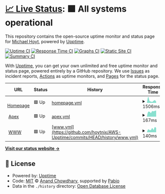 # [📈 Live Status](https://up.improvementwizard.com): <!--live status--> **🟩 All systems operational**

This repository contains the open-source uptime monitor and status page for [Michael Hoyt](https://fatfirecake.com), powered by [Upptime](https://github.com/upptime/upptime).

[![Uptime CI](https://github.com/hoytnix/AWS-Upptime/workflows/Uptime%20CI/badge.svg)](https://github.com/hoytnix/AWS-Upptime/actions?query=workflow%3A%22Uptime+CI%22)
[![Response Time CI](https://github.com/hoytnix/AWS-Upptime/workflows/Response%20Time%20CI/badge.svg)](https://github.com/hoytnix/AWS-Upptime/actions?query=workflow%3A%22Response+Time+CI%22)
[![Graphs CI](https://github.com/hoytnix/AWS-Upptime/workflows/Graphs%20CI/badge.svg)](https://github.com/hoytnix/AWS-Upptime/actions?query=workflow%3A%22Graphs+CI%22)
[![Static Site CI](https://github.com/hoytnix/AWS-Upptime/workflows/Static%20Site%20CI/badge.svg)](https://github.com/hoytnix/AWS-Upptime/actions?query=workflow%3A%22Static+Site+CI%22)
[![Summary CI](https://github.com/hoytnix/AWS-Upptime/workflows/Summary%20CI/badge.svg)](https://github.com/hoytnix/AWS-Upptime/actions?query=workflow%3A%22Summary+CI%22)

With [Upptime](https://upptime.js.org), you can get your own unlimited and free uptime monitor and status page, powered entirely by a GitHub repository. We use [Issues](https://github.com/hoytnix/AWS-Upptime/issues) as incident reports, [Actions](https://github.com/hoytnix/AWS-Upptime/actions) as uptime monitors, and [Pages](https://up.improvementwizard.com) for the status page.

<!--start: status pages-->
<!-- This summary is generated by Upptime (https://github.com/upptime/upptime) -->
<!-- Do not edit this manually, your changes will be overwritten -->
<!-- prettier-ignore -->
| URL | Status | History | Response Time | Uptime |
| --- | ------ | ------- | ------------- | ------ |
| <img alt="" src="https://icons.duckduckgo.com/ip3/www.allweathersealinc.com.ico" height="13"> [Homepage](https://www.allweathersealinc.com) | 🟩 Up | [homepage.yml](https://github.com/hoytnix/AWS-Upptime/commits/HEAD/history/homepage.yml) | <details><summary><img alt="Response time graph" src="./graphs/homepage/response-time-week.png" height="20"> 1506ms</summary><br><a href="https://up.improvementwizard.com/history/homepage"><img alt="Response time 1853" src="https://img.shields.io/endpoint?url=https%3A%2F%2Fraw.githubusercontent.com%2Fhoytnix%2FAWS-Upptime%2FHEAD%2Fapi%2Fhomepage%2Fresponse-time.json"></a><br><a href="https://up.improvementwizard.com/history/homepage"><img alt="24-hour response time 873" src="https://img.shields.io/endpoint?url=https%3A%2F%2Fraw.githubusercontent.com%2Fhoytnix%2FAWS-Upptime%2FHEAD%2Fapi%2Fhomepage%2Fresponse-time-day.json"></a><br><a href="https://up.improvementwizard.com/history/homepage"><img alt="7-day response time 1506" src="https://img.shields.io/endpoint?url=https%3A%2F%2Fraw.githubusercontent.com%2Fhoytnix%2FAWS-Upptime%2FHEAD%2Fapi%2Fhomepage%2Fresponse-time-week.json"></a><br><a href="https://up.improvementwizard.com/history/homepage"><img alt="30-day response time 1853" src="https://img.shields.io/endpoint?url=https%3A%2F%2Fraw.githubusercontent.com%2Fhoytnix%2FAWS-Upptime%2FHEAD%2Fapi%2Fhomepage%2Fresponse-time-month.json"></a><br><a href="https://up.improvementwizard.com/history/homepage"><img alt="1-year response time 1853" src="https://img.shields.io/endpoint?url=https%3A%2F%2Fraw.githubusercontent.com%2Fhoytnix%2FAWS-Upptime%2FHEAD%2Fapi%2Fhomepage%2Fresponse-time-year.json"></a></details> | <details><summary><a href="https://up.improvementwizard.com/history/homepage">100.00%</a></summary><a href="https://up.improvementwizard.com/history/homepage"><img alt="All-time uptime 100.00%" src="https://img.shields.io/endpoint?url=https%3A%2F%2Fraw.githubusercontent.com%2Fhoytnix%2FAWS-Upptime%2FHEAD%2Fapi%2Fhomepage%2Fuptime.json"></a><br><a href="https://up.improvementwizard.com/history/homepage"><img alt="24-hour uptime 100.00%" src="https://img.shields.io/endpoint?url=https%3A%2F%2Fraw.githubusercontent.com%2Fhoytnix%2FAWS-Upptime%2FHEAD%2Fapi%2Fhomepage%2Fuptime-day.json"></a><br><a href="https://up.improvementwizard.com/history/homepage"><img alt="7-day uptime 100.00%" src="https://img.shields.io/endpoint?url=https%3A%2F%2Fraw.githubusercontent.com%2Fhoytnix%2FAWS-Upptime%2FHEAD%2Fapi%2Fhomepage%2Fuptime-week.json"></a><br><a href="https://up.improvementwizard.com/history/homepage"><img alt="30-day uptime 100.00%" src="https://img.shields.io/endpoint?url=https%3A%2F%2Fraw.githubusercontent.com%2Fhoytnix%2FAWS-Upptime%2FHEAD%2Fapi%2Fhomepage%2Fuptime-month.json"></a><br><a href="https://up.improvementwizard.com/history/homepage"><img alt="1-year uptime 100.00%" src="https://img.shields.io/endpoint?url=https%3A%2F%2Fraw.githubusercontent.com%2Fhoytnix%2FAWS-Upptime%2FHEAD%2Fapi%2Fhomepage%2Fuptime-year.json"></a></details>
| <img alt="" src="https://icons.duckduckgo.com/ip3/improvementwizard.com.ico" height="13"> [Apex](https://improvementwizard.com) | 🟩 Up | [apex.yml](https://github.com/hoytnix/AWS-Upptime/commits/HEAD/history/apex.yml) | <details><summary><img alt="Response time graph" src="./graphs/apex/response-time-week.png" height="20"> 167ms</summary><br><a href="https://up.improvementwizard.com/history/apex"><img alt="Response time 313" src="https://img.shields.io/endpoint?url=https%3A%2F%2Fraw.githubusercontent.com%2Fhoytnix%2FAWS-Upptime%2FHEAD%2Fapi%2Fapex%2Fresponse-time.json"></a><br><a href="https://up.improvementwizard.com/history/apex"><img alt="24-hour response time 161" src="https://img.shields.io/endpoint?url=https%3A%2F%2Fraw.githubusercontent.com%2Fhoytnix%2FAWS-Upptime%2FHEAD%2Fapi%2Fapex%2Fresponse-time-day.json"></a><br><a href="https://up.improvementwizard.com/history/apex"><img alt="7-day response time 167" src="https://img.shields.io/endpoint?url=https%3A%2F%2Fraw.githubusercontent.com%2Fhoytnix%2FAWS-Upptime%2FHEAD%2Fapi%2Fapex%2Fresponse-time-week.json"></a><br><a href="https://up.improvementwizard.com/history/apex"><img alt="30-day response time 313" src="https://img.shields.io/endpoint?url=https%3A%2F%2Fraw.githubusercontent.com%2Fhoytnix%2FAWS-Upptime%2FHEAD%2Fapi%2Fapex%2Fresponse-time-month.json"></a><br><a href="https://up.improvementwizard.com/history/apex"><img alt="1-year response time 313" src="https://img.shields.io/endpoint?url=https%3A%2F%2Fraw.githubusercontent.com%2Fhoytnix%2FAWS-Upptime%2FHEAD%2Fapi%2Fapex%2Fresponse-time-year.json"></a></details> | <details><summary><a href="https://up.improvementwizard.com/history/apex">100.00%</a></summary><a href="https://up.improvementwizard.com/history/apex"><img alt="All-time uptime 100.00%" src="https://img.shields.io/endpoint?url=https%3A%2F%2Fraw.githubusercontent.com%2Fhoytnix%2FAWS-Upptime%2FHEAD%2Fapi%2Fapex%2Fuptime.json"></a><br><a href="https://up.improvementwizard.com/history/apex"><img alt="24-hour uptime 100.00%" src="https://img.shields.io/endpoint?url=https%3A%2F%2Fraw.githubusercontent.com%2Fhoytnix%2FAWS-Upptime%2FHEAD%2Fapi%2Fapex%2Fuptime-day.json"></a><br><a href="https://up.improvementwizard.com/history/apex"><img alt="7-day uptime 100.00%" src="https://img.shields.io/endpoint?url=https%3A%2F%2Fraw.githubusercontent.com%2Fhoytnix%2FAWS-Upptime%2FHEAD%2Fapi%2Fapex%2Fuptime-week.json"></a><br><a href="https://up.improvementwizard.com/history/apex"><img alt="30-day uptime 100.00%" src="https://img.shields.io/endpoint?url=https%3A%2F%2Fraw.githubusercontent.com%2Fhoytnix%2FAWS-Upptime%2FHEAD%2Fapi%2Fapex%2Fuptime-month.json"></a><br><a href="https://up.improvementwizard.com/history/apex"><img alt="1-year uptime 100.00%" src="https://img.shields.io/endpoint?url=https%3A%2F%2Fraw.githubusercontent.com%2Fhoytnix%2FAWS-Upptime%2FHEAD%2Fapi%2Fapex%2Fuptime-year.json"></a></details>
| <img alt="" src="https://icons.duckduckgo.com/ip3/www.improvementwizard.com.ico" height="13"> [WWW](https://www.improvementwizard.com) | 🟩 Up | [www.yml](https://github.com/hoytnix/AWS-Upptime/commits/HEAD/history/www.yml) | <details><summary><img alt="Response time graph" src="./graphs/www/response-time-week.png" height="20"> 140ms</summary><br><a href="https://up.improvementwizard.com/history/www"><img alt="Response time 310" src="https://img.shields.io/endpoint?url=https%3A%2F%2Fraw.githubusercontent.com%2Fhoytnix%2FAWS-Upptime%2FHEAD%2Fapi%2Fwww%2Fresponse-time.json"></a><br><a href="https://up.improvementwizard.com/history/www"><img alt="24-hour response time 161" src="https://img.shields.io/endpoint?url=https%3A%2F%2Fraw.githubusercontent.com%2Fhoytnix%2FAWS-Upptime%2FHEAD%2Fapi%2Fwww%2Fresponse-time-day.json"></a><br><a href="https://up.improvementwizard.com/history/www"><img alt="7-day response time 140" src="https://img.shields.io/endpoint?url=https%3A%2F%2Fraw.githubusercontent.com%2Fhoytnix%2FAWS-Upptime%2FHEAD%2Fapi%2Fwww%2Fresponse-time-week.json"></a><br><a href="https://up.improvementwizard.com/history/www"><img alt="30-day response time 310" src="https://img.shields.io/endpoint?url=https%3A%2F%2Fraw.githubusercontent.com%2Fhoytnix%2FAWS-Upptime%2FHEAD%2Fapi%2Fwww%2Fresponse-time-month.json"></a><br><a href="https://up.improvementwizard.com/history/www"><img alt="1-year response time 310" src="https://img.shields.io/endpoint?url=https%3A%2F%2Fraw.githubusercontent.com%2Fhoytnix%2FAWS-Upptime%2FHEAD%2Fapi%2Fwww%2Fresponse-time-year.json"></a></details> | <details><summary><a href="https://up.improvementwizard.com/history/www">100.00%</a></summary><a href="https://up.improvementwizard.com/history/www"><img alt="All-time uptime 99.16%" src="https://img.shields.io/endpoint?url=https%3A%2F%2Fraw.githubusercontent.com%2Fhoytnix%2FAWS-Upptime%2FHEAD%2Fapi%2Fwww%2Fuptime.json"></a><br><a href="https://up.improvementwizard.com/history/www"><img alt="24-hour uptime 100.00%" src="https://img.shields.io/endpoint?url=https%3A%2F%2Fraw.githubusercontent.com%2Fhoytnix%2FAWS-Upptime%2FHEAD%2Fapi%2Fwww%2Fuptime-day.json"></a><br><a href="https://up.improvementwizard.com/history/www"><img alt="7-day uptime 100.00%" src="https://img.shields.io/endpoint?url=https%3A%2F%2Fraw.githubusercontent.com%2Fhoytnix%2FAWS-Upptime%2FHEAD%2Fapi%2Fwww%2Fuptime-week.json"></a><br><a href="https://up.improvementwizard.com/history/www"><img alt="30-day uptime 99.16%" src="https://img.shields.io/endpoint?url=https%3A%2F%2Fraw.githubusercontent.com%2Fhoytnix%2FAWS-Upptime%2FHEAD%2Fapi%2Fwww%2Fuptime-month.json"></a><br><a href="https://up.improvementwizard.com/history/www"><img alt="1-year uptime 99.16%" src="https://img.shields.io/endpoint?url=https%3A%2F%2Fraw.githubusercontent.com%2Fhoytnix%2FAWS-Upptime%2FHEAD%2Fapi%2Fwww%2Fuptime-year.json"></a></details>

<!--end: status pages-->

[**Visit our status website →**](https://up.improvementwizard.com)

## 📄 License

- Powered by: [Upptime](https://github.com/upptime/upptime)
- Code: [MIT](./LICENSE) © [Anand Chowdhary](https://anandchowdhary.com), supported by [Pabio](https://pabio.com)
- Data in the `./history` directory: [Open Database License](https://opendatacommons.org/licenses/odbl/1-0/)

